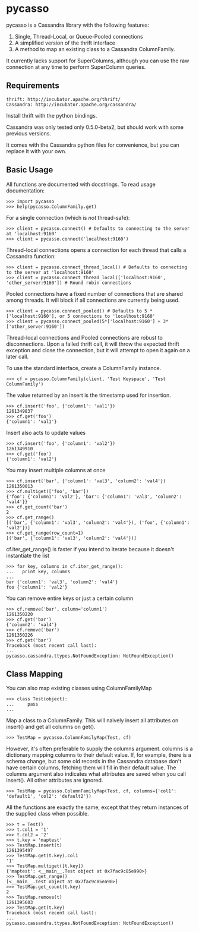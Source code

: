 pycasso
=======

pycasso is a Cassandra library with the following features:

1. Single, Thread-Local, or Queue-Pooled connections
2. A simplified version of the thrift interface
3. A method to map an existing class to a Cassandra ColumnFamily.

It currently lacks support for SuperColumns, although you can use the raw connection at any time to perform SuperColumn queries.

Requirements
------------

    thrift: http://incubator.apache.org/thrift/
    Cassandra: http://incubator.apache.org/cassandra/

Install thrift with the python bindings.

Cassandra was only tested only 0.5.0-beta2, but should work with some previous versions.

It comes with the Cassandra python files for convenience, but you can replace it with your own.

Basic Usage
-----------

All functions are documented with docstrings.
To read usage documentation:

    >>> import pycasso
    >>> help(pycasso.ColumnFamily.get)

For a single connection (which is _not_ thread-safe):

    >>> client = pycasso.connect() # Defaults to connecting to the server at 'localhost:9160'
    >>> client = pycasso.connect('localhost:9160')

Thread-local connections opens a connection for each thread that calls a Cassandra function:

    >>> client = pycasso.connect_thread_local() # Defaults to connecting to the server at 'localhost:9160'
    >>> client = pycasso.connect_thread_local(['localhost:9160', 'other_server:9160']) # Round robin connections

Pooled connections have a fixed number of connections that are shared among threads. It will block if all connections are currently being used.

    >>> client = pycasso.connect_pooled() # Defaults to 5 * ['localhost:9160'], or 5 connections to 'localhost:9160'
    >>> client = pycasso.connect_pooled(5*['localhost:9160'] + 3*['other_server:9160'])

Thread-local connections and Pooled connections are robust to disconnections. Upon a failed thrift call, it will throw the expected thrift exception and close the connection, but it will attempt to open it again on a later call.

To use the standard interface, create a ColumnFamily instance.

    >>> cf = pycasso.ColumnFamily(client, 'Test Keyspace', 'Test ColumnFamily')

The value returned by an insert is the timestamp used for insertion.

    >>> cf.insert('foo', {'column1': 'val1'})
    1261349837
    >>> cf.get('foo')
    {'column1': 'val1'}

Insert also acts to update values

    >>> cf.insert('foo', {'column1': 'val2'})
    1261349910
    >>> cf.get('foo')
    {'column1': 'val2'}

You may insert multiple columns at once

    >>> cf.insert('bar', {'column1': 'val3', 'column2': 'val4'})
    1261350013
    >>> cf.multiget(['foo', 'bar'])
    {'foo': {'column1': 'val2'}, 'bar': {'column1': 'val3', 'column2': 'val4'}}
    >>> cf.get_count('bar')
    2
    >>> cf.get_range()
    [('bar', {'column1': 'val3', 'column2': 'val4'}), ('foo', {'column1': 'val2'})]
    >>> cf.get_range(row_count=1)
    [('bar', {'column1': 'val3', 'column2': 'val4'})]

cf.iter_get_range() is faster if you intend to iterate because it doesn't instantiate the list

    >>> for key, columns in cf.iter_get_range():
    ...   print key, columns
    ...
    bar {'column1': 'val3', 'column2': 'val4'}
    foo {'column1': 'val2'}

You can remove entire keys or just a certain column

    >>> cf.remove('bar', column='column1')
    1261350220
    >>> cf.get('bar')
    {'column2': 'val4'}
    >>> cf.remove('bar')
    1261350226
    >>> cf.get('bar')
    Traceback (most recent call last):
    ...
    pycasso.cassandra.ttypes.NotFoundException: NotFoundException()

Class Mapping
-------------

You can also map existing classes using ColumnFamilyMap

    >>> class Test(object):
    ...     pass
    ...

Map a class to a ColumnFamily. This will naively insert all attributes on insert() and get all columns on get().

    >>> TestMap = pycasso.ColumnFamilyMap(Test, cf)

However, it's often preferable to supply the columns argument. columns is a dictionary mapping columns to their default value. If, for example, there is a schema change, but some old records in the Cassandra database don't have certain columns, fetching them will fill in their default value. The columns argument also indicates what attributes are saved when you call insert(). All other attributes are ignored.

    >>> TestMap = pycasso.ColumnFamilyMap(Test, cf, columns={'col1': 'default1', 'col2': 'default2'})

All the functions are exactly the same, except that they return instances of the supplied class when possible.

    >>> t = Test()
    >>> t.col1 = '1'
    >>> t.col2 = '2'
    >>> t.key = 'maptest'
    >>> TestMap.insert(t)
    1261395497
    >>> TestMap.get(t.key).col1
    '1'
    >>> TestMap.multiget([t.key])
    {'maptest': <__main__.Test object at 0x7fac9c85e990>}
    >>> TestMap.get_range()
    [<__main__.Test object at 0x7fac9c85ea90>]
    >>> TestMap.get_count(t.key)
    2
    >>> TestMap.remove(t)
    1261395603
    >>> TestMap.get(t.key)
    Traceback (most recent call last):
    ...
    pycasso.cassandra.ttypes.NotFoundException: NotFoundException()
